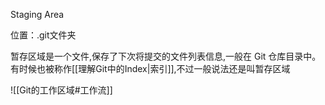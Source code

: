 Staging Area

位置：.git文件夹

暂存区域是一个文件,保存了下次将提交的文件列表信息,一般在 Git 仓库目录中。 有时候也被称作[[理解Git中的Index|索引]],不过一般说法还是叫暂存区域


![[Git的工作区域#工作流]]